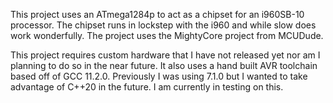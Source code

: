 This project uses an ATmega1284p to act as a chipset for an i960SB-10 processor. The chipset runs in lockstep with the i960 and while slow does work wonderfully.
The project uses the MightyCore project from MCUDude. 

This project requires custom hardware that I have not released yet nor am I planning to do so in the near future. It also
uses a hand built AVR toolchain based off of GCC 11.2.0. Previously I was using 7.1.0 but I wanted to take advantage of C++20 in the future.
I am currently in testing on this.
